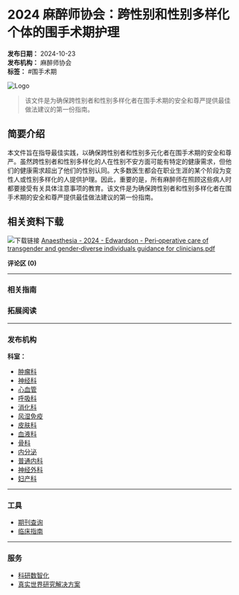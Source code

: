 # 2024 麻醉师协会：跨性别和性别多样化个体的围手术期护理

**发布日期：** 2024-10-23  
**发布机构：** 麻醉师协会  
**标签：** #围手术期

![Logo](https://static.medsci.cn/public-image/ms-image/416a6450-b970-11ec-a1b8-6123b3ff61ea_logo3.png)

> 该文件是为确保跨性别者和性别多样化者在围手术期的安全和尊严提供最佳做法建议的第一份指南。

## 简要介绍

本文件旨在指导最佳实践，以确保跨性别者和性别多元化者在围手术期的安全和尊严。虽然跨性别者和性别多样化的人在性别不安方面可能有特定的健康需求，但他们的健康需求超出了他们的性别认同。大多数医生都会在职业生涯的某个阶段为变性人或性别多样化的人提供护理。因此，重要的是，所有麻醉师在照顾这些病人时都要接受有关具体注意事项的教育。该文件是为确保跨性别者和性别多样化者在围手术期的安全和尊严提供最佳做法建议的第一份指南。

## 相关资料下载

![下载链接](https://static.medsci.cn/public-image/ms-image/a1519c20-55f6-11ee-be24-67964c5348ec_file_download.png) [Anaesthesia - 2024 - Edwardson - Peri‐operative care of transgender and gender‐diverse individuals guidance for clinicians.pdf](https://www.medsci.cn)

**评论区 (0)**

---

### 相关指南

### 拓展阅读

---

### 发布机构

**科室：**

- [肿瘤科](https://www.medsci.cn/department/details?s_id=5)
- [神经科](https://www.medsci.cn/department/details?s_id=17)
- [心血管](https://www.medsci.cn/department/details?s_id=2)
- [呼吸科](https://www.medsci.cn/department/details?s_id=12)
- [消化科](https://www.medsci.cn/department/details?s_id=4)
- [风湿免疫](https://www.medsci.cn/department/details?s_id=15)
- [皮肤科](https://www.medsci.cn/department/details?s_id=39)
- [血液科](https://www.medsci.cn/department/details?s_id=21)
- [骨科](https://www.medsci.cn/department/details?s_id=10)
- [内分泌](https://www.medsci.cn/department/details?s_id=6)
- [普通内科](https://medsci.cn/department/details?s_id=60)
- [神经外科](https://medsci.cn/department/details?s_id=25)
- [妇产科](https://medsci.cn/department/details?s_id=36)
 
---

### 工具

- [期刊查询](https://www.medsci.cn/sci/index.do)
- [临床指南](https://www.medsci.cn/guideline/index.do)

---

### 服务

- [科研数智化](https://www.medsci.cn/service/tree_list.do?classid=20274)
- [真实世界研究解决方案](https://www.medsci.cn/service/tree_list.do?classid=20273)